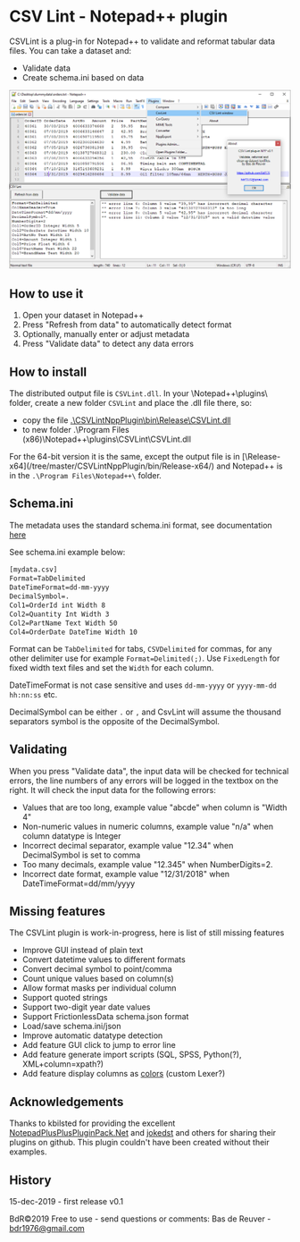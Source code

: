CSV Lint - Notepad++ plugin
===========================

CSVLint is a plug-in for Notepad++ to validate and reformat tabular data files.
You can take a dataset and:

* Validate data
* Create schema.ini based on data

![preview screenshot](/csvlint_preview.png?raw=true "CSVLint plug-in preview")

How to use it
-------------

1. Open your dataset in Notepad++
2. Press "Refresh from data" to automatically detect format
3. Optionally, manually enter or adjust metadata
4. Press "Validate data" to detect any data errors

How to install
--------------
The distributed output file is `CSVLint.dll`. In your \Notepad++\plugins\ folder, create a new folder `CSVLint` and place the .dll file there, so:

* copy the file [.\CSVLintNppPlugin\bin\Release\CSVLint.dll](/CSVLintNppPlugin/bin/Release/)
* to new folder .\Program Files (x86)\Notepad++\plugins\CSVLint\CSVLint.dll
	
For the 64-bit version it is the same, except the output file is in [\Release-x64\](/tree/master/CSVLintNppPlugin/bin/Release-x64/) and Notepad++ is in the `.\Program Files\Notepad++\` folder.

Schema.ini
----------
The metadata uses the standard schema.ini format, see documentation [here](https://docs.microsoft.com/en-us/sql/odbc/microsoft/schema-ini-file-text-file-driver?view=sql-server-ver15)

See schema.ini example below:

	[mydata.csv]
	Format=TabDelimited
	DateTimeFormat=dd-mm-yyyy
	DecimalSymbol=.
	Col1=OrderId int Width 8
	Col2=Quantity Int Width 3
	Col2=PartName Text Width 50
	Col4=OrderDate DateTime Width 10

Format can be `TabDelimited` for tabs, `CSVDelimited` for commas, for any other delimiter use for example `Format=Delimited(;)`.
Use `FixedLength` for fixed width text files and set the `Width` for each column.

DateTimeFormat is not case sensitive and uses `dd-mm-yyyy` or `yyyy-mm-dd hh:nn:ss` etc.

DecimalSymbol can be either `.` or `,` and CsvLint will assume the thousand separators symbol is the opposite of the DecimalSymbol.

Validating 
----------
When you press "Validate data", the input data will be checked for technical errors,
the line numbers of any errors will be logged in the textbox on the right.
It will check the input data for the following errors:

* Values that are too long, example value "abcde" when column is "Width 4"
* Non-numeric values in numeric columns, example value "n/a" when column datatype is Integer
* Incorrect decimal separator, example value "12.34" when DecimalSymbol is set to comma
* Too many decimals, example value "12.345" when NumberDigits=2.
* Incorrect date format, example value "12/31/2018" when DateTimeFormat=dd/mm/yyyy

Missing features
----------------
The CSVLint plugin is work-in-progress, here is list of still missing features

* Improve GUI instead of plain text
* Convert datetime values to different formats
* Convert decimal symbol to point/comma
* Count unique values based on column(s)
* Allow format masks per individual column
* Support quoted strings
* Support two-digit year date values
* Support FrictionlessData schema.json format
* Load/save schema.ini/json
* Improve automatic datatype detection
* Add feature GUI click to jump to error line
* Add feature generate import scripts (SQL, SPSS, Python(?), XML+column=xpath?)
* Add feature display columns as [colors](https://community.notepad-plus-plus.org/topic/13921/setting-text-color-via-a-net-plugin) (custom Lexer?)

Acknowledgements
----------------
Thanks to kbilsted for providing the excellent [NotepadPlusPlusPluginPack.Net](https://github.com/kbilsted/NotepadPlusPlusPluginPack.Net)
and [jokedst](https://github.com/jokedst/CsvQuery) and others for sharing their plugins on github.
This plugin couldn't have been created without their examples.

History
-------
15-dec-2019 - first release v0.1

BdR©2019 Free to use - send questions or comments: Bas de Reuver - bdr1976@gmail.com
